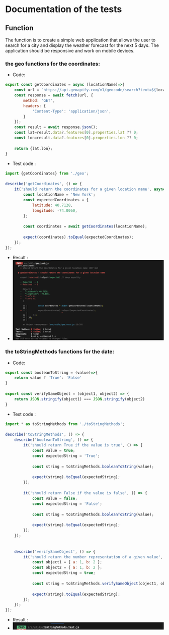 # Documentation of the tests

## Function

The function is to create a simple web application that allows the user to search for a city and display the weather forecast for the next 5 days. The application should be responsive and work on mobile devices.

### the geo functions for the coordinates: 

* Code:
```javascript
export const getCoordinates = async (locationName)=>{
    const url = `https://api.geoapify.com/v1/geocode/search?text=${locationName}&apiKey=b5b8555521e541e89c40f77cc9fb9ae2`;
    const response = await fetch(url, {
        method: 'GET',
        headers: {
            'Content-Type': 'application/json',
        }
    });
    const result = await response.json();
    const lat=result.data?.features[0].properties.lat ?? 0;
    const lon=result.data?.features[0].properties.lon ?? 0;

    return {lat,lon};
}
```

* Test code :
```javascript
import {getCoordinates} from './geo';

describe('getCoordinates', () => {
    it('should return the coordinates for a given location name', async () => {
        const locationName = 'New York';
        const expectedCoordinates = {
            latitude: 40.7128,
            longitude: -74.0060,
        };

        const coordinates = await getCoordinates(locationName);

        expect(coordinates).toEqual(expectedCoordinates);
    });
});

```

* Result :
* ![image](./testResults/geo.png)

### the toStringMethods functions for the date:

* Code:
```javascript
export const booleanToString = (value)=>{
    return value ? 'True': 'False'
}

export const verifySameObject = (object1, object2) => {
    return JSON.stringify(object1) === JSON.stringify(object2)
}

```

* Test code :
```javascript
import * as toStringMethods from './toStringMethods';

describe('toStringMethods', () => {
    describe('booleanToString', () => {
        it('should return True if the value is true', () => {
            const value = true;
            const expectedString = 'True';
    
            const string = toStringMethods.booleanToString(value);
    
            expect(string).toEqual(expectedString);
        });
    
        it('should return False if the value is false', () => {
            const value = false;
            const expectedString = 'False';
    
            const string = toStringMethods.booleanToString(value);
    
            expect(string).toEqual(expectedString);
        });
    });
    

    describe('verifySameObject', () => {
        it('should return the number representation of a given value', () => {
            const object1 = { a: 1, b: 2 };
            const object2 = { a: 1, b: 2 };
            const expectedString = true;

            const string = toStringMethods.verifySameObject(object1, object2);

            expect(string).toEqual(expectedString);
        });
    });
});

```

* Result :
* ![image](./testResults/toStringMethods.png)


